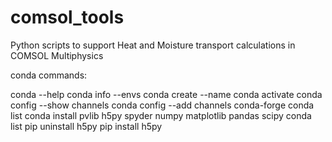# comsol_tools
Python scripts to support Heat and Moisture transport calculations in COMSOL Multiphysics


conda commands:

conda --help
conda info --envs
conda create --name <name of my environment>
conda activate <name of my environment>
conda config --show channels
conda config --add channels conda-forge
conda list
conda install pvlib h5py spyder numpy matplotlib pandas scipy
conda list
pip uninstall h5py
pip install h5py
